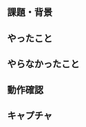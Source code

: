 ## 課題・背景

<!--
e.g.
- GitHub Issues URL
- JIRA ticket URL (For SmartHR internal developers)
- 〇〇を〇〇したい
-->

## やったこと

<!--
e.g.
- ルールの追加
-->

## やらなかったこと

<!--
e.g.
- 重複ルールの削除
-->

## 動作確認

## キャプチャ